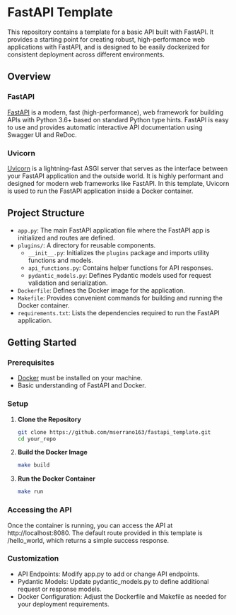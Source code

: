 # FastAPI Template

This repository contains a template for a basic API built with FastAPI. It provides a starting point for creating robust, high-performance web applications with FastAPI, and is designed to be easily dockerized for consistent deployment across different environments.

## Overview

### FastAPI

[FastAPI](https://fastapi.tiangolo.com/) is a modern, fast (high-performance), web framework for building APIs with Python 3.6+ based on standard Python type hints. FastAPI is easy to use and provides automatic interactive API documentation using Swagger UI and ReDoc.

### Uvicorn

[Uvicorn](https://www.uvicorn.org/) is a lightning-fast ASGI server that serves as the interface between your FastAPI application and the outside world. It is highly performant and designed for modern web frameworks like FastAPI. In this template, Uvicorn is used to run the FastAPI application inside a Docker container.

## Project Structure

- `app.py`: The main FastAPI application file where the FastAPI app is initialized and routes are defined.
- `plugins/`: A directory for reusable components.
  - `__init__.py`: Initializes the `plugins` package and imports utility functions and models.
  - `api_functions.py`: Contains helper functions for API responses.
  - `pydantic_models.py`: Defines Pydantic models used for request validation and serialization.
- `Dockerfile`: Defines the Docker image for the application.
- `Makefile`: Provides convenient commands for building and running the Docker container.
- `requirements.txt`: Lists the dependencies required to run the FastAPI application.

## Getting Started

### Prerequisites

- [Docker](https://www.docker.com/products/docker-desktop) must be installed on your machine.
- Basic understanding of FastAPI and Docker.

### Setup

1. **Clone the Repository**

   ```bash
   git clone https://github.com/mserrano163/fastapi_template.git
   cd your_repo

2. **Build the Docker Image**
    ```bash
    make build

2. **Run the Docker Container**
    ```bash
    make run


### Accessing the API
Once the container is running, you can access the API at http://localhost:8080. The default route provided in this template is /hello_world, which returns a simple success response.

### Customization
- API Endpoints: Modify app.py to add or change API endpoints.
- Pydantic Models: Update pydantic_models.py to define additional request or response models.
- Docker Configuration: Adjust the Dockerfile and Makefile as needed for your deployment requirements.